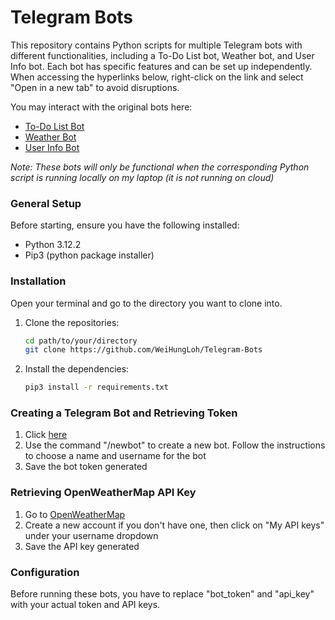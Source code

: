# Telegram Bots

This repository contains Python scripts for multiple Telegram bots with different functionalities, including a To-Do List bot, Weather bot, and User Info bot.
Each bot has specific features and can be set up independently. When accessing the hyperlinks below, right-click on the link and select "Open in a new tab" to avoid disruptions.

You may interact with the original bots here:
- [To-Do List Bot](https://t.me/ToDoListxBot)
- [Weather Bot](https://t.me/Weathersgxbot)
- [User Info Bot](https://t.me/userinformationxbot)

*Note: These bots will only be functional when the corresponding Python script is running locally on my laptop (it is not running on cloud)*

### General Setup
Before starting, ensure you have the following installed:
- Python 3.12.2
- Pip3 (python package installer)
  
### Installation
Open your terminal and go to the directory you want to clone into.
1. Clone the repositories:
   ```bash
   cd path/to/your/directory
   git clone https://github.com/WeiHungLoh/Telegram-Bots
   ```

3. Install the dependencies:
   ```bash
   pip3 install -r requirements.txt
   ```
### Creating a Telegram Bot and Retrieving Token
1. Click [here](https://t.me/BotFather)
2. Use the command "/newbot" to create a new bot. Follow the instructions to choose a name and username for the bot
3. Save the bot token generated

### Retrieving OpenWeatherMap API Key
1. Go to [OpenWeatherMap](https://openweathermap.org/)
2. Create a new account if you don't have one, then click on "My API keys" under your username dropdown
3. Save the API key generated

### Configuration
Before running these bots, you have to replace "bot_token" and "api_key" with your actual token and API keys.
